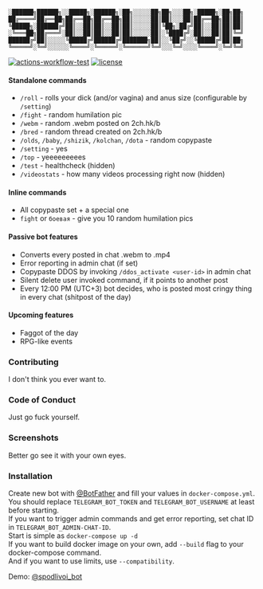 ```
░██████╗██████╗░░█████╗░██████╗░██╗░░░░░██╗██╗░░░██╗░█████╗░██╗██╗
██╔════╝██╔══██╗██╔══██╗██╔══██╗██║░░░░░██║██║░░░██║██╔══██╗██║██║
╚█████╗░██████╔╝██║░░██║██║░░██║██║░░░░░██║╚██╗░██╔╝██║░░██║██║██║
░╚═══██╗██╔═══╝░██║░░██║██║░░██║██║░░░░░██║░╚████╔╝░██║░░██║██║╚═╝
██████╔╝██║░░░░░╚█████╔╝██████╔╝███████╗██║░░╚██╔╝░░╚█████╔╝██║██╗
╚═════╝░╚═╝░░░░░░╚════╝░╚═════╝░╚══════╝╚═╝░░░╚═╝░░░░╚════╝░╚═╝╚═╝
```

[![actions-workflow-test][actions-workflow-test-badge]][actions-workflow-test]
[![license][license-badge]][license]

#### Standalone commands
- `/roll` - rolls your dick (and/or vagina) and anus size (configurable by `/setting`)
- `/fight` - random humilation pic
- `/webm` - random .webm posted on 2ch.hk/b
- `/bred` - random thread created on 2ch.hk/b
- `/olds`, `/baby`, `/shizik`, `/kolchan`, `/dota` - random copypaste
- `/setting` - yes
- `/top` - yeeeeeeeees
- `/test` - healthcheck (hidden)
- `/videostats` - how many videos processing right now (hidden)
#### Inline commands
- All copypaste set + a special one
- `fight` or `боевая` - give you 10 random humilation pics
#### Passive bot features
- Converts every posted in chat .webm to .mp4
- Error reporting in admin chat (if set)
- Copypaste DDOS by invoking `/ddos_activate <user-id>` in admin chat
- Silent delete user invoked command, if it points to another post
- Every 12:00 PM (UTC+3) bot decides, who is posted most cringy thing in every chat (shitpost of the day)
#### Upcoming features
- Faggot of the day
- RPG-like events

### Contributing
I don't think you ever want to.

### Code of Conduct
Just go fuck yourself.

### Screenshots
Better go see it with your own eyes.

### Installation
Create new bot with [@BotFather](https://t.me/BotFather) and fill your values in `docker-compose.yml`.  
You should replace `TELEGRAM_BOT_TOKEN` and `TELEGRAM_BOT_USERNAME` at least before starting.  
If you want to trigger admin commands and get error reporting, set chat ID in `TELEGRAM_BOT_ADMIN-CHAT-ID`.  
Start is simple as `docker-compose up -d`  
If you want to build docker image on your own, add `--build` flag to your docker-compose command.  
And if you want to use limits, use `--compatibility`.  

Demo: [@spodlivoi_bot](https://t.me/spodlivoi_bot)  

<!-- badge links -->

[actions-workflow-test]: https://github.com/tsunamaru/spodlivoibot/actions?query=workflow%3ADeployment
[actions-workflow-test-badge]: https://img.shields.io/github/workflow/status/tsunamaru/spodlivoibot/Deployment?label=CI&style=for-the-badge&logo=github
[license]: LICENSE
[license-badge]: https://img.shields.io/github/license/tsunamaru/spodlivoibot?style=for-the-badge&logo=apache
